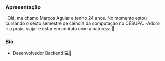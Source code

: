 ### Apresentação

-Olá, me chamo Marcos Aguiar e tenho 24 anos. No momento estou cursando o sexto semestre de ciência da computação no CESUPA. 
-Adoro ir a praia, viajar e estar em contato com a natureza 🌴


### Bio

- Desenvolvedor Backend 💻💞

<!--
**MarcosAP20/MarcosAP20** is a ✨ _special_ ✨ repository because its `README.md` (this file) appears on your GitHub profile.

Here are some ideas to get you started:

- 🔭 I’m currently working on ...
- 🌱 I’m currently learning ...
- 👯 I’m looking to collaborate on ...
- 🤔 I’m looking for help with ...
- 💬 Ask me about ...
- 📫 How to reach me: ...
- 😄 Pronouns: ...
- ⚡ Fun fact: ...
-->


